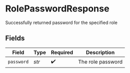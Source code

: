# RolePasswordResponse

Successfully returned password for the specified role


## Fields

| Field              | Type               | Required           | Description        |
| ------------------ | ------------------ | ------------------ | ------------------ |
| `password`         | *str*              | :heavy_check_mark: | The role password<br/> |